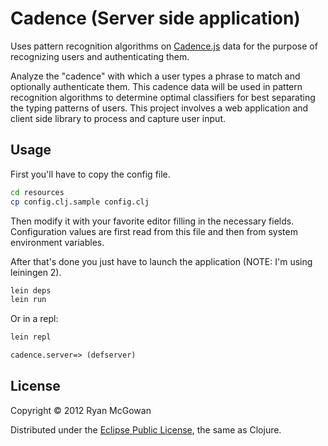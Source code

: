 # Cadence (Server side application)

Uses pattern recognition algorithms on
[Cadence.js](https://github.com/RyanMcG/Cadence-js)
data for the purpose of recognizing users and authenticating them.

Analyze the "cadence" with which a user types a phrase to match and optionally
authenticate them.  This cadence data will be used in pattern recognition
algorithms to determine optimal classifiers for best separating the typing
patterns of users.  This project involves a web application and client side
library to process and capture user input.

## Usage

First you'll have to copy the config file.

```bash
cd resources
cp config.clj.sample config.clj
```

Then modify it with your favorite editor filling in the necessary fields.
Configuration values are first read from this file and then from system
environment variables.

After that's done you just have to launch the application (NOTE: I'm using
leiningen 2).

```bash
lein deps
lein run
```

Or in a repl:

```bash
lein repl
```
```clojure
cadence.server=> (defserver)
```

## License

Copyright &copy; 2012 Ryan McGowan

Distributed under the [Eclipse Public
License](http://www.eclipse.org/legal/epl-v10.html), the same as Clojure.
